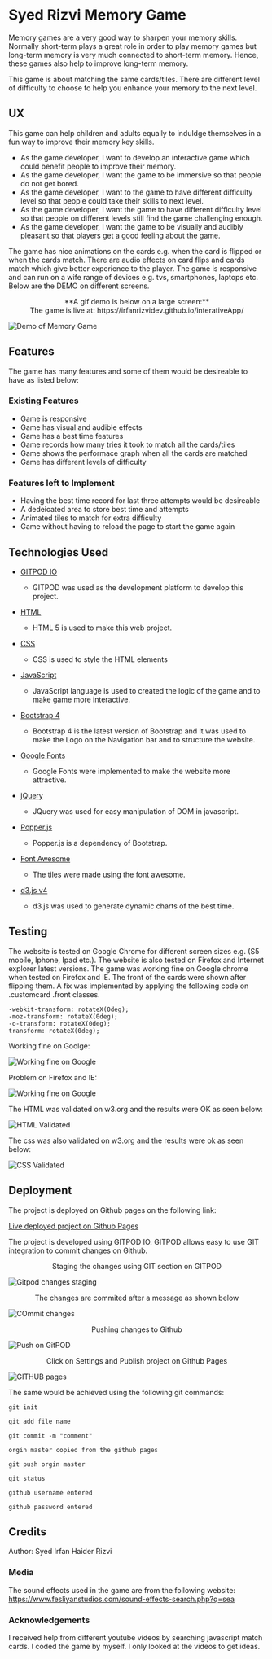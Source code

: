 # Syed Rizvi Memory Game
Memory games are a very good way to sharpen your memory skills. Normally short-term plays a great role in order to play memory games but long-term memory is very much connected to short-term memory. Hence, these games also help to improve long-term memory.

This game is about matching the same cards/tiles. There are different level of difficulty to choose to help you enhance your memory to the next level.

## UX
This game can help children and adults equally to induldge themselves in a fun way to improve their memory key skills. 
* As the game developer, I want to develop an interactive game which could benefit people to improve their memory.
* As the game developer, I want the game to be immersive so that people do not get bored. 
* As the game developer, I want to the game to have different difficulty level so that people could take their skills to next level.
* As the game developer, I want the game to have different difficulty level so that people on different levels still find the game challenging enough.
* As the game developer, I want the game to be visually and audibly pleasant so that players get a good feeling about the game.

The game has nice animations on the cards e.g. when the card is flipped or when the cards match. There are audio effects on card flips and cards match which give better experience to the player.
The game is responsive and can run on a wife range of devices e.g. tvs, smartphones, laptops etc. Below are the DEMO on different screens.

<div align="center"> **A gif demo is below on a large screen:** </div>
<div align="center"> The game is live at: https://irfanrizvidev.github.io/interativeApp/  </div>

![Demo of Memory Game](/assets/images/large-screen-web.gif)
## Features
The game has many features and some of them would be desireable to have as listed below:

### Existing Features
* Game is responsive
* Game has visual and audible effects
* Game has a best time features
* Game records how many tries it took to match all the cards/tiles
* Game shows the performace graph when all the cards are matched
* Game has different levels of difficulty

### Features left to Implement
* Having the best time record for last three attempts would be desireable
* A dedeicated area to store best time and attempts 
* Animated tiles to match for extra difficulty
* Game without having to reload the page to start the game again

## Technologies Used
* [GITPOD IO](https://gitpod.io)
    * GITPOD was used as  the development platform to develop this project.

* [HTML](https://www.wikipedia.com/HTML)
    * HTML 5 is used to make this web project.

* [CSS](https://en.wikipedia.org/wiki/Cascading_Style_Sheets)
    * CSS is used to style the HTML elements

* [JavaScript](https://www.javascript.com/)
    * JavaScript language is used to created the logic of the game and to make game more interactive.

* [Bootstrap 4](https://getbootstrap.com)
    * Bootstrap 4 is the latest version of Bootstrap and it was used to make the Logo on the Navigation bar and to structure the website.

* [Google Fonts](https://fonts.google.com)
    * Google Fonts were implemented to make the website more attractive. 

* [jQuery](https://jquery.com)
    * JQuery was used for easy manipulation of DOM in javascript.

* [Popper.js](https://cdnjs.com)
    * Popper.js is a dependency of Bootstrap. 

* [Font Awesome](https://fontawesome.com)
    * The tiles were made using the font awesome.

* [d3.js v4](https://d3js.org)
    * d3.js was used to generate dynamic charts of the best time. 

## Testing
The website is tested on Google Chrome for different screen sizes e.g. (S5 mobile, Iphone, Ipad etc.). The website is also tested on Firefox and Internet explorer latest versions.
The game was working fine on Google chrome when tested on Firefox and IE. The front of the cards were shown after flipping them. A fix was implemented by applying the following code on .customcard .front classes.
```
-webkit-transform: rotateX(0deg);
-moz-transform: rotateX(0deg);
-o-transform: rotateX(0deg);
transform: rotateX(0deg);
```

Working fine on Goolge:

![Working fine on Google](/assets/images/works-google.png)

Problem on Firefox and IE:

![Working fine on Google](/assets/images/probelm.png)

The HTML was validated on w3.org and the results were OK as seen below:

![HTML Validated](/assets/images/html.jpg)

The css was also validated on w3.org and the results were ok as seen below:

![CSS Validated](/assets/images/cssvalidated.png)

## Deployment
The project is deployed on Github pages on the following link:

[Live deployed project on Github Pages](https://irfanrizvidev.github.io/interativeApp/)

The project is developed using GITPOD IO. GITPOD allows easy to use GIT integration to commit changes on Github. 

<div align="center">Staging the changes using GIT section on GITPOD</div>

![Gitpod changes staging](/assets/images/stage.png)

<div align="center">The changes are commited after a message as shown below</div>

![COmmit changes](/assets/images/commit.png)

<div align="center">Pushing changes to Github</div>

![Push on GitPOD](/assets/images/push.png)

<div align="center">Click on Settings and Publish project on Github Pages</div>

![GITHUB pages](/assets/images/githubpages.png)

The same would be achieved using the following git commands:
```
git init

git add file name

git commit -m "comment"

orgin master copied from the github pages

git push orgin master

git status

github username entered

github password entered
```
## Credits
Author: Syed Irfan Haider Rizvi
### Media
The sound effects used in the game are from the following website:
https://www.fesliyanstudios.com/sound-effects-search.php?q=sea

### Acknowledgements
I received help from different youtube videos by searching javascript match cards.
I coded the game by myself. I only looked at the videos to get ideas.